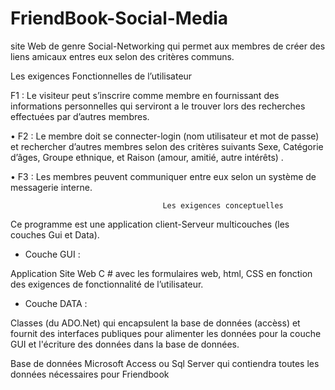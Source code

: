 # FriendBook-Social-Media
site Web de genre Social-Networking qui permet aux membres de créer des liens amicaux entres eux selon des critères communs. 


Les exigences Fonctionnelles de l’utilisateur

F1 : Le visiteur peut s’inscrire comme membre en fournissant des
informations personnelles qui serviront a le trouver lors des recherches
effectuées par d’autres membres.


• F2 : Le membre doit se connecter-login (nom utilisateur et mot de passe) et
rechercher d’autres membres selon des critères suivants Sexe, Catégorie
d’âges, Groupe ethnique, et Raison (amour, amitié, autre intérêts) .


• F3 : Les membres peuvent communiquer entre eux selon un système de
messagerie interne.



                                      Les exigences conceptuelles


Ce programme est une application client-Serveur multicouches (les couches
Gui et Data).


- Couche GUI :

Application Site Web C # avec les formulaires web, html, CSS en fonction des
exigences de fonctionnalité de l’utilisateur.



- Couche DATA :

Classes (du ADO.Net) qui encapsulent la base de données (accèss) et fournit des
interfaces publiques pour alimenter les données pour la couche GUI et l'écriture
des données dans la base de données.

Base de données Microsoft Access ou Sql Server qui contiendra toutes les données
nécessaires pour Friendbook
